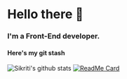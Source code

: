 # Hello there 👋
### I'm a Front-End developer.
#### Here's my git stash
![Sikriti's github stats](https://github-readme-stats.vercel.app/api?username=devloop01&show_icons=true&hide_border=true)
[![ReadMe Card](https://github-readme-stats.vercel.app/api/pin/?username=devloop01&repo=typing-fun)](https://github.com/devloop01/typing-fun)
